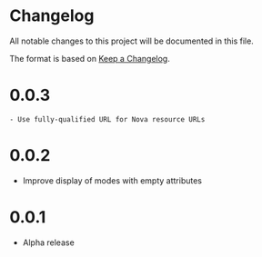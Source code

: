 # Changelog

All notable changes to this project will be documented in this file.

The format is based on [Keep a Changelog](https://keepachangelog.com/en/1.0.0/).

# 0.0.3
    - Use fully-qualified URL for Nova resource URLs

# 0.0.2
   - Improve display of modes with empty attributes

# 0.0.1
   - Alpha release
